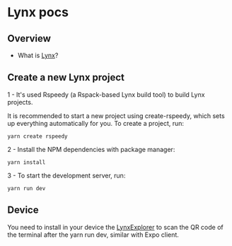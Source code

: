 # Lynx pocs

## Overview

- What is [Lynx](https://lynxjs.org/)?

## Create a new Lynx project

1 - It's used Rspeedy (a Rspack-based Lynx build tool) to build Lynx projects.

It is recommended to start a new project using create-rspeedy, which sets up everything automatically for you. To create a project, run:

```
yarn create rspeedy
```

2 - Install the NPM dependencies with package manager:

```
yarn install
```

3 - To start the development server, run:

```
yarn run dev
```

## Device

You need to install in your device the [LynxExplorer](https://github.com/lynx-family/lynx/tree/develop/explorer/android) to scan the QR code of the terminal after the yarn run dev,
similar with Expo client.
